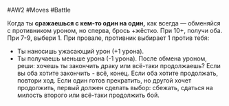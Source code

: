 #AW2  #Moves #Battle

Когда ты **сражаешься с кем-то один на один,** как всегда — обменяйся с противником уроном, но сперва, брось +жёстко. 
При 10+, получи оба. При 7-9, выбери 1. 
При провале, противник выбирает 1 против тебя: 
- Ты наносишь ужасающий урон (+1 урона). 
- Ты получаешь меньше урона (-1 урона). 
После обмена уроном, реши: хочешь ты закончить драку или всё-таки продолжаешь? Если вы оба хотите закончить - всё, конец. Если оба хотите продолжать, повтори ход. Если один готов прекратить, но другой хочет продолжить, первый должен сделать выбор: сбежать, сдаться на милость второго или всё-таки продолжить бой.